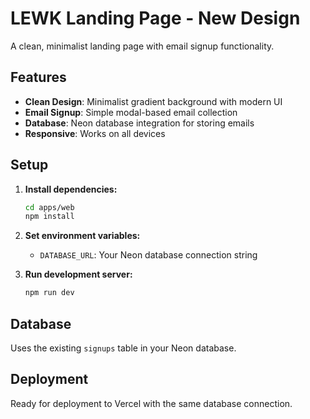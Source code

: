 # LEWK Landing Page - New Design

A clean, minimalist landing page with email signup functionality.

## Features

- **Clean Design**: Minimalist gradient background with modern UI
- **Email Signup**: Simple modal-based email collection
- **Database**: Neon database integration for storing emails
- **Responsive**: Works on all devices

## Setup

1. **Install dependencies:**
   ```bash
   cd apps/web
   npm install
   ```

2. **Set environment variables:**
   - `DATABASE_URL`: Your Neon database connection string

3. **Run development server:**
   ```bash
   npm run dev
   ```

## Database

Uses the existing `signups` table in your Neon database.

## Deployment

Ready for deployment to Vercel with the same database connection.
